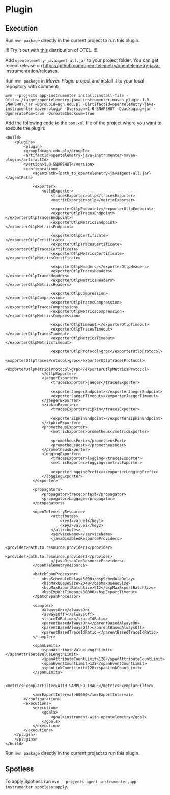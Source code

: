# Plugin
## Execution
Run `mvn package` directly in the current project to run this plugin.

!!! Try it out with [this](https://github.com/open-telemetry/opentelemetry-java-instrumentation/releases/download/v1.1.0/opentelemetry-javaagent-all.jar) distribution of OTEL. !!!

Add `opentelemetry-javaagent-all.jar` to your project folder. You can get recent release on https://github.com/open-telemetry/opentelemetry-java-instrumentation/releases.

Run `mvn package` in *Maven Plugin* project and install it to your local repository with comment:

```
mvn --projects app-instrumenter install:install-file -Dfile=./target/opentelemetry-java-instrumenter-maven-plugin-1.0-SNAPSHOT.jar -DgroupId=agh.edu.pl -DartifactId=opentelemetry-java-instrumenter-maven-plugin -Dversion=1.0-SNAPSHOT -Dpackaging=jar -DgeneratePom=true -DcreateChecksum=true
```

Add the following code to the `pom.xml` file of the project where you want to execute the plugin:
```
<build>
	<plugins>
		<plugin>
		<groupId>agh.edu.pl</groupId>
		<artifactId>opentelemetry-java-instrumenter-maven-plugin</artifactId>
		<version>1.0-SNAPSHOT</version>
		<configuration>
			<agentPath>{path_to_opentelemetry-javaagent-all.jar}</agentPath>

			<exporter>
				<otlpExporter>
					<tracesExporter>otlp</tracesExporter>
					<metricExporter>otlp</metricExporter>

					<exporterOtlpEndpoint></exporterOtlpEndpoint>
					<exporterOtlpTracesEndpoint></exporterOtlpTracesEndpoint>
					<exporterOtlpMetricsEndpoint></exporterOtlpMetricsEndpoint>

					<exporterOtlpCertificate></exporterOtlpCertificate>
					<exporterOtlpTracesCertificate></exporterOtlpTracesCertificate>
					<exporterOtlpMetricsCertificate></exporterOtlpMetricsCertificate>

					<exporterOtlpHeaders></exporterOtlpHeaders>
					<exporterOtlpTracesHeaders></exporterOtlpTracesHeaders>
					<exporterOtlpMetricsHeaders></exporterOtlpMetricsHeaders>

					<exporterOtlpCompression></exporterOtlpCompression>
					<exporterOtlpTracesCompression></exporterOtlpTracesCompression>
					<exporterOtlpMetricsCompression></exporterOtlpMetricsCompression>

					<exporterOtlpTimeout></exporterOtlpTimeout>
					<exporterOtlpTracesTimeout></exporterOtlpTracesTimeout>
					<exporterOtlpMetricsTimeout></exporterOtlpMetricsTimeout>

					<exporterOtlpProtocol>grpc</exporterOtlpProtocol>
					<exporterOtlpTracesProtocol>grpc</exporterOtlpTracesProtocol>
					<exporterOtlpMetricsProtocol>grpc</exporterOtlpMetricsProtocol>
				</otlpExporter>
				<jaegerExporter>
					<tracesExporter>jaeger</tracesExporter>

					<exporterJaegerEndpoint></exporterJaegerEndpoint>
					<exporterJaegerTimeout></exporterJaegerTimeout>
				</jaegerExporter>
				<zipkinExporter>
					<tracesExporter>zipkin</tracesExporter>

					<exporterZipkinEndpoint></exporterZipkinEndpoint>
				</zipkinExporter>
				<prometheusExporter>
					<metricExporter>prometheus</metricExporter>

					<prometheusPort></prometheusPort>
					<prometheusHost></prometheusHost>
				</prometheusExporter>
				<loggingExporter>
					<tracesExporter>logging</tracesExporter>
					<metricExporter>logging</metricExporter>

					<exporterLoggingPrefix></exporterLoggingPrefix>
				</loggingExporter>
			</exporter>

			<propagators>
				<propagator>tracecontext</propagator>
				<propagator>baggage</propagator>
			</propagators>

			<openTelemetryResource>
					<attributes>
						<key1>value1</key1>
						<key2>value2</key2>
					</attributes>
					<serviceName></serviceName>
					<javaDisabledResourceProviders>
						<provider>path.to.resource.provider1</provider>
						<provider>path.to.resource.provider2</provider>
					</javaDisabledResourceProviders>
			</openTelemetryResource>

			<batchSpanProcessor>
				<bspScheduleDelay>5000</bspScheduleDelay>
				<bspMaxQueueSize>2048</bspMaxQueueSize>
				<bspMaxExportBatchSize>512</bspMaxExportBatchSize>
				<bspExportTimeout>30000</bspExportTimeout>
			</batchSpanProcessor>

			<sampler>
				<alwaysOn></alwaysOn>
				<alwaysOff></alwaysOff>
				<traceIdRatio></traceIdRatio>
				<parentBasedAlwaysOn></parentBasedAlwaysOn>
				<parentBasedAlwaysOff></parentBasedAlwaysOff>
				<parentBasedTraceIdRatio></parentBasedTraceIdRatio>
			</sampler>

			<spanLimits>
				<spanAttributeValueLengthLimit></spanAttributeValueLengthLimit>
				<spanAttributeCountLimit>128</spanAttributeCountLimit>
				<spanEventCountLimit>128</spanEventCountLimit>
				<spanLinkCountLimit>128</spanLinkCountLimit>
			</spanLimits>

			<metricsExemplarFilter>WITH_SAMPLED_TRACE</metricsExemplarFilter>

			<imrExportInterval>60000</imrExportInterval>
		</configuration>
		<executions>
			<execution>
				<goals>
					<goal>instrument-with-opentelemetry</goal>
				</goals>
			</execution>
		</executions>
	</plugin>
	</plugins>
</build>
```

Run `mvn package` directly in the current project to run this plugin.

## Spotless
To apply Spotless run `mvn --projects agent-instrumenter,app-instrumenter spotless:apply`.
